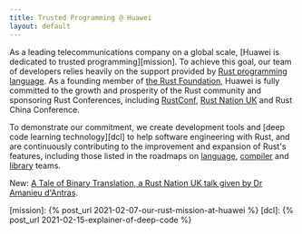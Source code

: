 ```yaml
---
title: Trusted Programming @ Huawei
layout: default
---
```


As a leading telecommunications company on a global scale, [Huawei is dedicated
to trusted programming][mission]. To achieve this goal, our team of developers relies heavily on the 
support provided by [Rust programming language][rust]. As a founding member of 
[the Rust Foundation][foundation], Huawei is fully committed to the growth and prosperity of the 
Rust community and sponsoring Rust Conferences, including [RustConf][rustconf], 
[Rust Nation UK][rustnation] and Rust China Conference.

To demonstrate our commitment, we create development tools and [deep code learning technology][dcl] 
to help software engineering with Rust, and are continuously contributing to the improvement and
expansion of Rust's features, including those listed in the roadmaps on [language][lang_roadmap],
[compiler][compiler_roadmap] and [library][library_roadmap] teams.

New: [A Tale of Binary Translation, a Rust Nation UK talk given by Dr Amanieu d'Antras][binary].

[binary]:https://www.youtube.com/watch?v=Avp55U2JFcQ
[rustnationuk.com]: https://live.rustnationuk.com
[rust]: https://rust-lang.org
[foundation]: https://foundation.rust-lang.org
[rustconf]: https://rustconf.com
[rustnation]: https://rustnationuk.com

[lang_roadmap]: https://blog.rust-lang.org/inside-rust/2022/04/04/lang-roadmap-2024.html
[compiler_roadmap]: https://blog.rust-lang.org/inside-rust/2022/02/22/compiler-team-ambitions-2022.html
[library_roadmap]: https://blog.rust-lang.org/inside-rust/2022/04/20/libs-aspirations.html

[mission]: {% post_url 2021-02-07-our-rust-mission-at-huawei %}
[dcl]: {% post_url 2021-02-15-explainer-of-deep-code %}
